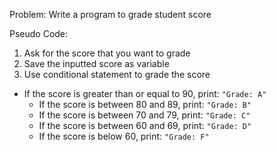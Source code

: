 Problem: Write a program to grade student score 

Pseudo Code:

1. Ask for the score that you want to grade
2. Save the inputted score as variable
3. Use conditional statement to grade the score
- If the score is greater than or equal to 90, print: `"Grade: A"`
    - If the score is between 80 and 89, print: `"Grade: B"`
    - If the score is between 70 and 79, print: `"Grade: C"`
    - If the score is between 60 and 69, print: `"Grade: D"`
    - If the score is below 60, print: `"Grade: F"`



